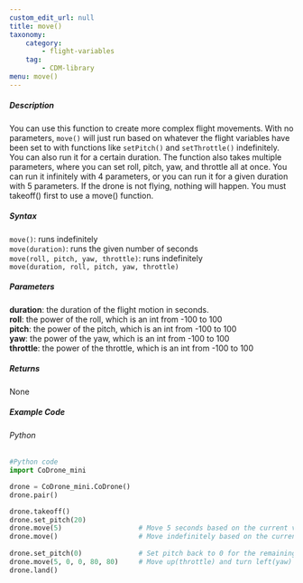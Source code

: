 ```yaml
---
custom_edit_url: null
title: move()
taxonomy:
    category:
        - flight-variables
    tag:
        - CDM-library
menu: move()
---
```


##### Description

You can use this function to create more complex flight movements. With no parameters, ```move()``` will just run based on whatever the flight variables have been set to with functions like ```setPitch()``` and ```setThrottle()``` indefinitely.  You can also run it for a certain duration.  The function also takes multiple parameters, where you can set roll, pitch, yaw, and throttle all at once.  You can run it infinitely with 4 parameters, or you can run it for a given duration with 5 parameters. If the drone is not flying, nothing will happen. You must takeoff() first to use a move() function.


##### Syntax

```move()```: runs indefinitely<br />
```move(duration)```: runs the given number of seconds<br />
```move(roll, pitch, yaw, throttle)```: runs indefinitely<br />
```move(duration, roll, pitch, yaw, throttle)```


##### Parameters

**duration**: the duration of the flight motion in seconds.<br />
**roll**: the power of the roll, which is an int from -100 to 100<br />
**pitch**: the power of the pitch, which is an int from -100 to 100<br />
**yaw**: the power of the yaw, which is an int from -100 to 100<br />
**throttle**: the power of the throttle, which is an int from -100 to 100

##### Returns

None

##### Example Code
###### Python
```python
#Python code
import CoDrone_mini

drone = CoDrone_mini.CoDrone()
drone.pair()

drone.takeoff()
drone.set_pitch(20)
drone.move(5) 					# Move 5 seconds based on the current value of flight variables
drone.move() 					# Move indefinitely based on the current value of flight variables
	
drone.set_pitch(0)				# Set pitch back to 0 for the remaining examples
drone.move(5, 0, 0, 80, 80)		# Move up(throttle) and turn left(yaw) for 5 seconds
drone.land()
```